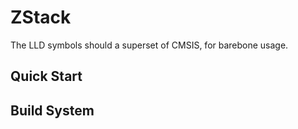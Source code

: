 # ZStack

The LLD symbols should a superset of CMSIS, for barebone usage.

## Quick Start

## Build System


